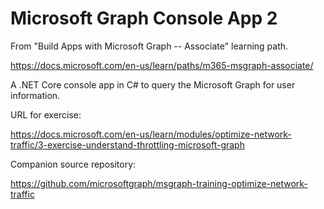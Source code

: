 # Microsoft Graph Console App 2
From "Build Apps with Microsoft Graph -- Associate" learning path.

https://docs.microsoft.com/en-us/learn/paths/m365-msgraph-associate/

A .NET Core console app in C# to query the Microsoft Graph for user information.

URL for exercise:

https://docs.microsoft.com/en-us/learn/modules/optimize-network-traffic/3-exercise-understand-throttling-microsoft-graph

Companion source repository:

https://github.com/microsoftgraph/msgraph-training-optimize-network-traffic
